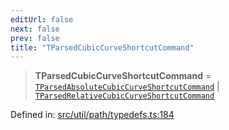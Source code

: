 ```yaml
---
editUrl: false
next: false
prev: false
title: "TParsedCubicCurveShortcutCommand"
---
```


> **TParsedCubicCurveShortcutCommand** = [`TParsedAbsoluteCubicCurveShortcutCommand`](/api/type-aliases/tparsedabsolutecubiccurveshortcutcommand/) \| [`TParsedRelativeCubicCurveShortcutCommand`](/api/type-aliases/tparsedrelativecubiccurveshortcutcommand/)

Defined in: [src/util/path/typedefs.ts:184](https://github.com/fabricjs/fabric.js/blob/b4f67b1cfd353d0e2763b168e07bce6b67895452/src/util/path/typedefs.ts#L184)

